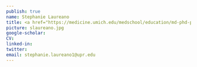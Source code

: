 ```yaml
---
publish: true
name: Stephanie Laureano
title: <a href="https://medicine.umich.edu/medschool/education/md-phd-program/um-smart-undergrad-summer-program" target='_blank'>UM-SMART Summer Student</a> </br>From <a href="http://www.upr.edu/humacao/" target='_blank'>University of Puerto Rico at Humacao</a>
picture: slaureano.jpg
google-scholar: 
CV:
linked-in: 
twitter:
email: stephanie.laureano1@upr.edu
---
```

